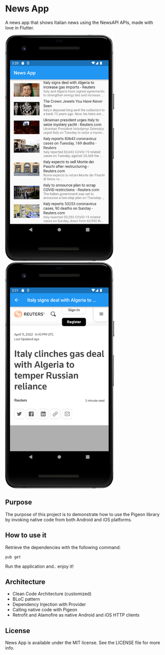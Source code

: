 # News App
A news app that shows Italian news using the NewsAPI APIs, made with love in Flutter.

<img src="screenshots/screenshot_1.png" width="350" alt="Home Page" border="0">
<img src="screenshots/screenshot_2.png" width="350" alt="Web Page" border="0">

## Purpose
The purpose of this project is to demonstrate how to use the Pigeon library by invoking native code from both Android and iOS platforms.

## How to use it
Retrieve the dependencies with the following command:
```terminal
pub get
```

Run the application and.. enjoy it!

## Architecture
* Clean Code Architecture (customized)
* BLoC pattern
* Dependency Injection with Provider
* Calling native code with Pigeon 
* Retrofit and Alamofire as native Android and iOS HTTP clients

## License

News App is available under the MIT license. See the LICENSE file for more info.